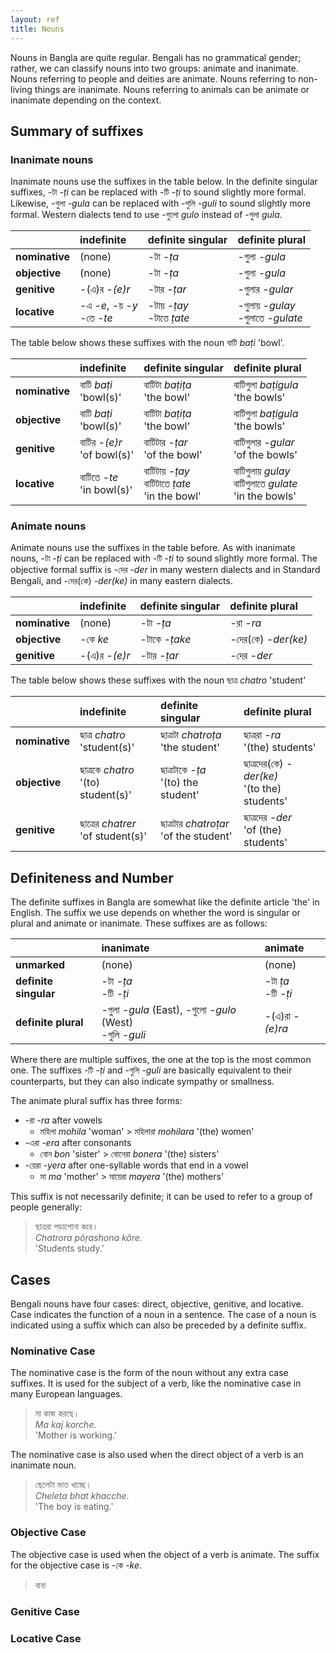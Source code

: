 ```yaml
---
layout: ref
title: Nouns
---
```


Nouns in Bangla are quite regular. 
Bengali has no grammatical gender;
rather, we can classify nouns into two groups:
animate and inanimate.
Nouns referring to people and deities are animate.
Nouns referring to non-living things are inanimate.
Nouns referring to animals can be animate or inanimate 
depending on the context.

## Summary of suffixes

### Inanimate nouns

Inanimate nouns use the suffixes in the table below.
In the definite singular suffixes, 
-টা *-ṭi* can be replaced with -টি *-ṭi* to sound slightly more formal.
Likewise, -গুলা *-gula* can be replaced with -গুলি *-guli* to sound slightly more formal.
Western dialects tend to use -গুলো *gulo* instead of -গুলা *gula*.

| | indefinite | definite singular | definite plural |
| :- | :- | :- | :-|
| **nominative** | (none) | -টা *-ṭa* | -গুলা *-gula*
| **objective**  | (none) | -টা *-ṭa* | -গুলা *-gula*
| **genitive**   | -(এ)র *-(e)r* | -টার *-ṭar* | -গুলার *-gular*
| **locative**   | -এ *-e*, -য় *-y* <br> -তে *-te* | -টায় *-ṭay* <br> -টাতে *ṭate* | -গুলায় *-gulay* <br> -গুলাতে *-gulate* |

The table below shows these suffixes with the noun বাটি *baṭi* 'bowl'.

| | indefinite | definite singular | definite plural |
| :- | :- | :- | :-|
| **nominative** | বাটি *baṭi* <br> 'bowl(s)' | বাটিটা *baṭiṭa* <br> 'the bowl' | বাটিগুলা *baṭigula* <br> 'the bowls'
| **objective**  | বাটি *baṭi* <br> 'bowl(s)' | বাটিটা *baṭiṭa* <br> 'the bowl' | বাটিগুলা *baṭigula* <br> 'the bowls'
| **genitive**   | বাটির *-(e)r* <br> 'of bowl(s)' | বাটিটার *-ṭar* <br> 'of the bowl' | বাটিগুলার *-gular* <br> 'of the bowls'
| **locative**   | বাটিতে *-te* <br> 'in bowl(s)' | বাটিটায় *-ṭay* <br> বাটিটাতে *ṭate* <br> 'in the bowl' | বাটিগুলায় *gulay* <br> বাটিগুলাতে *gulate* <br> 'in the bowls' |

### Animate nouns

Animate nouns use the suffixes in the table before.
As with inanimate nouns,
-টা *-ṭi* can be replaced with -টি *-ṭi* to sound slightly more formal.
The objective formal suffix is -দের *-der* in many western dialects
and in Standard Bengali, and -দের(কে) *-der(ke)* in many eastern dialects.

| | indefinite | definite singular | definite plural |
| :- | :- | :- | :-|
| **nominative** | (none) | -টা *-ṭa* | -রা *-ra*
| **objective**  | -কে *ke* | -টাকে *-ṭake* | -দের(কে) *-der(ke)*
| **genitive**   | -(এ)র *-(e)r* | -টার *-ṭar* | -দের *-der*

The table below shows these suffixes with the noun ছাত্র *chatro* 'student'

| | indefinite | definite singular | definite plural |
| :- | :- | :- | :-|
| **nominative** | ছাত্র *chatro* <br> 'student(s)' | ছাত্রটা *chatroṭa* <br> 'the student' | ছাত্ররা *-ra* <br> '(the) students'
| **objective**  | ছাত্রকে *chatro* <br> '(to) student(s)' | ছাত্রটাকে *-ṭa* <br> '(to) the student' | ছাত্রদের(কে) *-der(ke)* <br> '(to the) students'
| **genitive**   | ছাত্রের *chatrer* <br> 'of student(s)' | ছাত্রটার *chatroṭar* <br> 'of the student' | ছাত্রদের *-der* <br> 'of (the) students'

## Definiteness and Number

The definite suffixes in Bangla are somewhat like the definite article 'the' in English.
The suffix we use depends on whether the word is singular or plural
and animate or inanimate.
These suffixes are as follows:

|     | inanimate | animate |
| :--------------- | :----- | :----- |
| **unmarked**          | (none) | (none) |
| **definite singular** | -টা *-ṭa* <br> -টি *-ṭi* | -টা *ṭa* <br> -টি *-ṭi* |
| **definite plural**   | -গুলা *-gula* (East), -গুলো *-gulo* (West) <br> -গুলি *-guli* | -(এ)রা *-(e)ra* | 

Where there are multiple suffixes, the one at the top is the most common one.
The suffixes -টি *-ṭi* and -গুলি *-guli* are basically equivalent to their counterparts,
but they can also indicate sympathy or smallness.

The animate plural suffix has three forms:
- -রা *-ra* after vowels 
  - মহিলা *mohila* 'woman' > মহিলারা *mohilara* '(the) women'
- -এরা *-era* after consonants 
  - বোন *bon* 'sister' > বোনেরা *bonera* '(the) sisters'
- -য়েরা *-yera* after one-syllable words that end in a vowel 
  - মা *ma* 'mother' > মায়েরা *mayera* '(the) mothers'

This suffix is not necessarily definite;
it can be used to refer to a group of people generally:
> ছাত্ররা পড়াশোনা করে। <br>
> *Chatrora pôṛashona kôre.* <br>
> 'Students study.'

## Cases

Bengali nouns have four cases: direct, objective, genitive, and locative.
Case indicates the function of a noun in a sentence.
The case of a noun is indicated using a suffix
which can also be preceded by a definite suffix.

### Nominative Case

The nominative case is the form of the noun without any extra case suffixes.
It is used for the subject of a verb, like the nominative case in many European languages.

> মা কাজ করছে। <br>
> *Ma kaj korche.* <br>
> 'Mother is working.'

The nominative case is also used when the direct object of a verb is an inanimate noun.

> ছেলেটা ভাত খাচ্ছে। <br>
> *Cheleṭa bhat khacche.* <br>
> 'The boy is eating.'

### Objective Case

The objective case is used when the object of a verb is animate.
The suffix for the objective case is -কে *-ke*.

> বাবা

### Genitive Case

### Locative Case